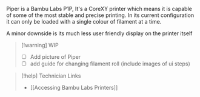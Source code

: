 Piper is a Bambu Labs P1P, It's a CoreXY printer which means it is capable of some of the most stable and precise printing. In its current configuration it can only be loaded with a single colour of filament at a time.

A minor downside is its much less user friendly display on the printer itself

> [!warning] WIP
> - [ ] Add picture of Piper
> - [ ] add guide for changing filament roll (include images of ui steps)

> [!help] Technician Links
> - [[Accessing Bambu Labs Printers]]

